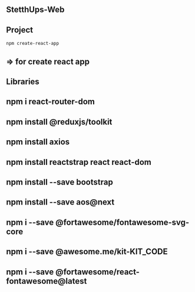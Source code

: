 ## StetthUps-Web

## Project

    npm create-react-app

## => for create react app

## Libraries

## npm i react-router-dom

## npm install @reduxjs/toolkit

## npm install axios

## npm install reactstrap react react-dom

## npm install --save bootstrap

## npm install --save aos@next

## npm i --save @fortawesome/fontawesome-svg-core

## npm i --save @awesome.me/kit-KIT_CODE

## npm i --save @fortawesome/react-fontawesome@latest
